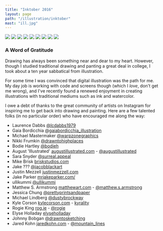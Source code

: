 ```yaml
---
title: "Inktober 2016"
layout: page
path: "/illustration/inktober"
mast: "ill.jpg"
---
```

<div class='grid'>
<img src="http://placehold.it/350x150" />
<img src="http://placehold.it/250x150" />
<img src="http://placehold.it/350x150" />
<img src="http://placehold.it/350x150" />
<img src="http://placehold.it/350x150" />
<img src="http://placehold.it/250x150" />
<img src="http://placehold.it/350x150" />
<img src="http://placehold.it/250x150" />
<img src="http://placehold.it/250x150" />
</div>


### A Word of Gratitude

Drawing has always been something near and dear to my heart. However, though I studied traditional drawing and panting a great deal in college, I took about a ten year sabbatical from illustration. 

For some time I was convinced that digital illustration was the path for me. My day job is working with code and screens though (which I _love_, don't get me wrong), and I've recently found a renewed enjoyment in creating illustrations with traditional mediums such as ink and watercolor. 

I owe a debt of thanks to the great community of artists on Instagram for inspiring me to get back into drawing and painting. Here are a few talented folks (in no particular order) who have encouraged me along the way:

- Laurence Dabbs [@lcdabbs1979](https://www.instagram.com/lcdabbs1979/)
- Gaia Bordicchia [@gaiabordicchia_illustration](https://www.instagram.com/gaiabordicchia_illustration/)
- Michael Mastermaker [@warpzonegraphics](https://www.instagram.com/warpzonegraphics/)
- Nikki Frumkin [@drawntohighplaces](https://www.instagram.com/drawntohighplaces/)
- Bodie Hartley [@bodieh](https://www.instagram.com/bodieh/)
- August 'Illustrated' [augustillustrated.com](http://www.augustillustrated.com/) - [@augustillustrated](https://www.instagram.com/augustillustrated/)
- Sara Snyder [@surreal.appeal](https://www.instagram.com/surreal.appeal/)
- Mike Brisk [briskstudios.com](http://www.briskstudios.com/)
- Jake ??? [@jacobblackart](https://www.instagram.com/jacobblackart/)
- Justin Mezzell [justinmezzell.com](http://justinmezzell.com/)
- Jake Parker [mrjakeparker.com/](http://mrjakeparker.com/)
- ullikummi [@ullikummi](https://www.instagram.com/ullikummi/)
- Matthew S. Armstrong [matthewart.com](http://www.matthewart.com/) - [@matthew.s.armstrong](https://www.instagram.com/matthew.s.armstrong/)
- Jessica Chung [@prettyprintsandpaper](https://www.instagram.com/prettyprintsandpaper/)
- Michael Lindberg [@dustybrockway](https://www.instagram.com/dustybrockway/)
- Kyle Corson [kylecorson.com](http://kylecorson.com/) - [kyrality](https://www.instagram.com/kyrality/)
- Rogie King [rog.ie](http://rog.ie) - [@rogie](https://www.instagram.com/rogie/)
- Elyse Holladay [elyseholladay](https://www.instagram.com/elyseholladay/)
- Johnny Bobgan [@drawntosketching](https://www.instagram.com/drawntosketching/)
- Jared Kohn [jaredkohn.com](http://jaredkohn.com) - [@mountain_lines](https://www.instagram.com/mountain_lines/)
